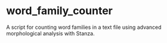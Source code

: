 # word_family_counter
A script for counting word families in a text file using advanced morphological analysis with Stanza.
